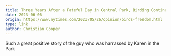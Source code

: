 ```yaml
---
title: Three Years After a Fateful Day in Central Park, Birding Continues to Change My Life
date: 2023-06-06
origin: https://www.nytimes.com/2023/05/26/opinion/birds-freedom.html
type: link
author: Christian Cooper
---
```


Such a great positive story of the guy who was harrassed by Karen in the Park
